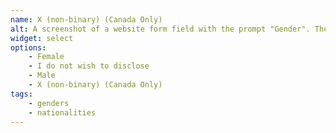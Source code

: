 ```yaml
---
name: X (non-binary) (Canada Only)
alt: A screenshot of a website form field with the prompt "Gender". The options are "Female", "I do not wish to disclose", "Male", and "X (non-binary) (Canada Only)".
widget: select
options:
    - Female
    - I do not wish to disclose
    - Male
    - X (non-binary) (Canada Only)
tags:
    - genders
    - nationalities
---
```

